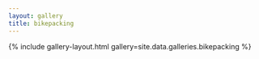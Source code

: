 ```yaml
---
layout: gallery
title: bikepacking
---
```


{% include gallery-layout.html gallery=site.data.galleries.bikepacking %}
